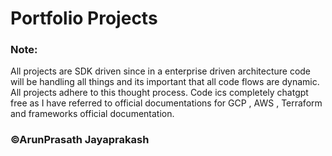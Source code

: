 # Portfolio Projects

### Note: 
All projects are SDK driven since in a enterprise driven architecture code will be handling all things and its important
that all code flows are dynamic. All projects adhere to this thought process. Code ics completely chatgpt free as I have 
referred to official documentations for GCP , AWS , Terraform and frameworks official documentation.
### ©ArunPrasath Jayaprakash